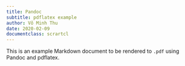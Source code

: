```yaml
---
title: Pandoc
subtitle: pdflatex example
author: Võ Minh Thu
date: 2020-02-09
documentclass: scrartcl
---
```


This is an example Markdown document to be rendered to `.pdf` using Pandoc and
pdflatex.
